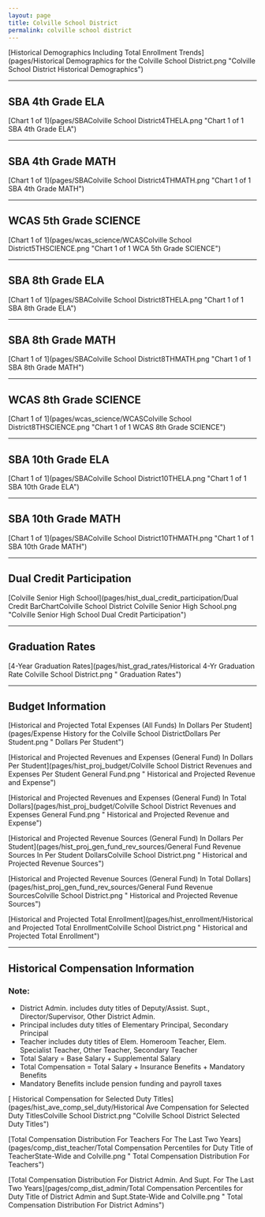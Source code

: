 ```yaml
---
layout: page
title: Colville School District
permalink: colville school district
---
```



[Historical Demographics Including Total Enrollment Trends](pages/Historical Demographics for the Colville School District.png "Colville School District Historical Demographics")

___

## SBA 4th Grade ELA

[Chart 1 of 1](pages/SBAColville School District4THELA.png "Chart 1 of 1 SBA 4th Grade ELA")


___

## SBA 4th Grade MATH

[Chart 1 of 1](pages/SBAColville School District4THMATH.png "Chart 1 of 1 SBA 4th Grade MATH")


___

## WCAS 5th Grade SCIENCE

[Chart 1 of 1](pages/wcas_science/WCASColville School District5THSCIENCE.png "Chart 1 of 1 WCA 5th Grade SCIENCE")


___

## SBA 8th Grade ELA

[Chart 1 of 1](pages/SBAColville School District8THELA.png "Chart 1 of 1 SBA 8th Grade ELA")


___

## SBA 8th Grade MATH

[Chart 1 of 1](pages/SBAColville School District8THMATH.png "Chart 1 of 1 SBA 8th Grade MATH")


___

## WCAS 8th Grade SCIENCE

[Chart 1 of 1](pages/wcas_science/WCASColville School District8THSCIENCE.png "Chart 1 of 1 WCAS 8th Grade SCIENCE")


___

## SBA 10th Grade ELA

[Chart 1 of 1](pages/SBAColville School District10THELA.png "Chart 1 of 1 SBA 10th Grade ELA")


___

## SBA 10th Grade MATH

[Chart 1 of 1](pages/SBAColville School District10THMATH.png "Chart 1 of 1 SBA 10th Grade MATH")


___

## Dual Credit Participation

[Colville Senior High School](pages/hist_dual_credit_participation/Dual Credit BarChartColville School District Colville Senior High School.png "Colville Senior High School Dual Credit Participation")


___

## Graduation Rates

[4-Year Graduation Rates](pages/hist_grad_rates/Historical 4-Yr Graduation Rate Colville School District.png " Graduation Rates")


___

## Budget Information

[Historical and Projected Total Expenses (All Funds) In Dollars Per Student](pages/Expense History for the Colville School DistrictDollars Per Student.png " Dollars Per Student")

[Historical and Projected Revenues and Expenses (General Fund) In Dollars Per Student](pages/hist_proj_budget/Colville School District Revenues and Expenses Per Student General Fund.png " Historical and Projected Revenue and Expense")

[Historical and Projected Revenues and Expenses (General Fund) In Total Dollars](pages/hist_proj_budget/Colville School District Revenues and Expenses General Fund.png " Historical and Projected Revenue and Expense")

[Historical and Projected Revenue Sources (General Fund) In Dollars Per Student](pages/hist_proj_gen_fund_rev_sources/General Fund Revenue Sources In Per Student DollarsColville School District.png " Historical and Projected Revenue Sources")

[Historical and Projected Revenue Sources (General Fund) In Total Dollars](pages/hist_proj_gen_fund_rev_sources/General Fund Revenue SourcesColville School District.png " Historical and Projected Revenue Sources")

[Historical and Projected Total Enrollment](pages/hist_enrollment/Historical and Projected Total EnrollmentColville School District.png " Historical and Projected Total Enrollment")


___

## Historical Compensation Information
### Note:
- District Admin. includes duty titles of Deputy/Assist. Supt., Director/Supervisor, Other District Admin.
- Principal includes duty titles of Elementary Principal, Secondary Principal
- Teacher includes duty titles of Elem. Homeroom Teacher, Elem. Specialist Teacher, Other Teacher, Secondary Teacher
- Total Salary = Base Salary + Supplemental Salary
- Total Compensation = Total Salary + Insurance Benefits + Mandatory Benefits
- Mandatory Benefits include pension funding and payroll taxes

[ Historical Compensation for Selected Duty Titles](pages/hist_ave_comp_sel_duty/Historical Ave Compensation for Selected Duty TitlesColville School District.png "Colville School District Selected Duty Titles")

[Total Compensation Distribution For Teachers For The Last Two Years](pages/comp_dist_teacher/Total Compensation Percentiles for Duty Title of TeacherState-Wide and Colville.png " Total Compensation Distribution For Teachers")

[Total Compensation Distribution For District Admin. And Supt. For The Last Two Years](pages/comp_dist_admin/Total Compensation Percentiles for Duty Title of District Admin and Supt.State-Wide and Colville.png " Total Compensation Distribution For District Admins")

